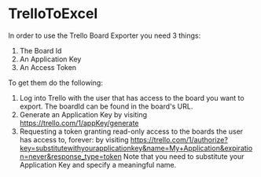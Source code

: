 TrelloToExcel
=============

In order to use the Trello Board Exporter you need 3 things:

1. The Board Id
2. An Application Key
3. An Access Token

To get them do the following:

1. Log into Trello with the user that has access to the board you want to export. The boardId can be found in the board's URL.
2. Generate an Application Key by visiting https://trello.com/1/appKey/generate
3. Requesting a token granting read-only access to the boards the user has access to, forever: by visiting https://trello.com/1/authorize?key=substitutewithyourapplicationkey&name=My+Application&expiration=never&response_type=token Note that you need to substitute your Application Key and specify a meaningful name.